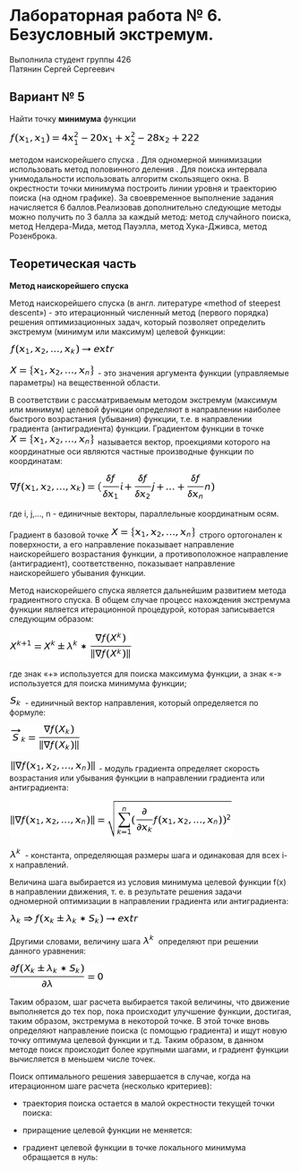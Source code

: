 # Лабораторная работа № 6. Безусловный экстремум.

Выполнила студент группы 426  
Патянин Сергей Сергеевич

## Вариант № 5
Найти точку **минимума** функции

![pp/eqn(3).png](pp/eqn(3).png)

методом наискорейшего спуска  . Для одномерной минимизации использовать метод половинного деления . Для поиска интервала унимодальности использовать алгоритм скользящего окна. В окрестности точки минимума построить линии уровня и траекторию поиска (на одном графике). За своевременное выполнение задания начисляется 6 баллов.Реализовав дополнительно следующие методы можно получить по 3 балла за каждый метод: метод случайного поиска, метод Нелдера-Мида, метод Пауэлла, метод Хука-Дживса, метод Розенброка.

## Теоретическая часть
**Метод наискорейшего спуска** 

Метод наискорейшего спуска (в англ. литературе «method of steepest descent») - это итерационный численный метод (первого порядка) решения оптимизационных задач, который позволяет определить экстремум (минимум или максимум) целевой функции: 

![pp/eqn.png](pp/eqn.png)

![pp/eqn(2).png](pp/eqn(2).png) - это значения аргумента функции (управляемые параметры) на вещественной области. 

В соответствии с рассматриваемым методом экстремум (максимум или минимум) целевой функции определяют в направлении наиболее быстрого возрастания (убывания) функции, т.е. в направлении градиента (антиградиента) функции. Градиентом функции  в точке  ![pp/eqn(2).png](pp/eqn(2).png)  называется вектор, проекциями которого на координатные оси являются частные производные функции по координатам:

![pp/eqn(1).png](pp/eqn(1).png)

где i, j,…, n - единичные векторы, параллельные координатным осям. 

Градиент в базовой точке ![pp/eqn(2).png](pp/eqn(2).png) строго ортогонален к поверхности, а его направление показывает направление наискорейшего возрастания функции, а противоположное направление (антиградиент), соответственно, показывает направление наискорейшего убывания функции.  

Метод наискорейшего спуска является дальнейшим развитием метода градиентного спуска. В общем случае процесс нахождения экстремума функции является итерационной процедурой, которая записывается следующим образом: 

![pp/eqn(4).png](pp/eqn(4).png)

где знак «+» используется для поиска максимума функции, а знак «-» используется для поиска минимума функции; 

![pp/eqn(5).png](pp/eqn(5).png) -  единичный вектор направления, который определяется по формуле: 

![pp/eqn(6).png](pp/eqn(6).png)

![pp/eqn(7).png](pp/eqn(7).png) - модуль градиента определяет скорость возрастания или убывания функции в направлении градиента или антиградиента: 

![pp/eqn(8).png](pp/eqn(8).png)

![pp/eqn(9).png](pp/eqn(9).png) - константа, определяющая размеры шага и одинаковая для всех i-х направлений. 

Величина шага выбирается из условия минимума целевой функции f(х) в направлении движения, т. е. в результате решения задачи одномерной оптимизации в направлении градиента или антиградиента: 

![pp/eqn(10).png](pp/eqn(10).png)

Другими словами, величину шага ![pp/eqn(9).png](pp/eqn(9).png) определяют при решении данного уравнения: 

![pp/eqn(11).png](pp/eqn(11).png)

Таким образом, шаг расчета выбирается такой величины, что движение выполняется до тех пор, пока происходит улучшение функции, достигая, таким  образом, экстремума в некоторой точке. В этой точке вновь определяют  направление поиска (с помощью градиента) и ищут новую точку оптимума целевой функции и т.д. Таким образом, в данном методе поиск происходит  более крупными шагами, и градиент функции вычисляется в меньшем числе точек. 

Поиск оптимального решения завершается в случае, когда на итерационном шаге расчета (несколько критериев):

- траектория поиска остается в малой окрестности текущей точки поиска:

- приращение целевой функции не меняется:

- градиент целевой функции в точке локального минимума обращается в нуль: 





















